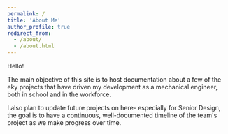 ```yaml
---
permalink: /
title: 'About Me'
author_profile: true
redirect_from: 
  - /about/
  - /about.html
---
```


Hello!

The main objective of this site is to host documentation about a few of the eky projects that have driven my development as a mechanical engineer, both in school and in the workforce.

I also plan to update future projects on here- especially for Senior Design, the goal is to have a continuous, well-documented timeline of the team's project as we make progress over time.
